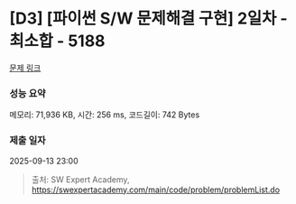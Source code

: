# [D3] [파이썬 S/W 문제해결 구현] 2일차 - 최소합 - 5188 

[문제 링크](https://swexpertacademy.com/main/code/problem/problemDetail.do?contestProbId=AWTtlrlKeDcDFAVT) 

### 성능 요약

메모리: 71,936 KB, 시간: 256 ms, 코드길이: 742 Bytes

### 제출 일자

2025-09-13 23:00



> 출처: SW Expert Academy, https://swexpertacademy.com/main/code/problem/problemList.do